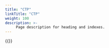 ```yaml
---
title: "CTP"
linkTitle: "CTP"
weight: 100
description: >-
     Page description for heading and indexes.
---
```


{{<alert context="primary" text="Placeholder" />}}
